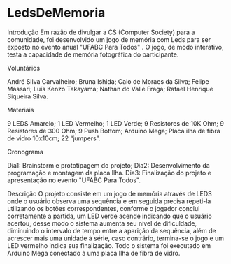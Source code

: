 # LedsDeMemoria


Introdução
	Em razão de divulgar a CS (Computer Society) para a comunidade, foi desenvolvido um jogo de memória com Leds para ser exposto no evento anual "UFABC Para Todos" . O jogo, de modo interativo, testa a capacidade de memória fotográfica do participante.


Voluntários

André Silva Carvalheiro;
Bruna Ishida;
Caio de Moraes da Silva;
Felipe Massari;
Luís Kenzo Takayama;
Nathan do Valle Fraga;
Rafael Henrique Siqueira Silva.


Materiais

9 LEDS Amarelo;
1 LED Vermelho;
1 LED Verde;
9 Resistores de 10K Ohm;
9 Resistores de 300 Ohm;
9 Push Bottom;
Arduíno Mega;
Placa ilha  de fibra de vidro 10x10cm;
22 “jumpers”.


Cronograma

Dia1: Brainstorm e prototipagem do projeto;
Dia2: Desenvolvimento da programação e montagem da placa Ilha.
Dia3: Finalização do projeto e apresentação no evento "UFABC Para Todos".


Descrição
	O projeto consiste em um jogo de memória através de LEDS onde o usuário observa uma sequência e em seguida precisa repeti-la utilizando os botões correspondentes, conforme o jogador conclui corretamente a partida, um LED verde acende indicando que o usuário acertou, desse modo o sistema aumenta seu nível de dificuldade, diminuindo o intervalo de tempo entre a aparição da sequência, além de acrescer mais uma unidade à série, caso contrário, termina-se o jogo e um LED vermelho indica sua finalização. Todo o sistema foi executado em Arduino Mega conectado à uma placa Ilha de fibra de vidro.
